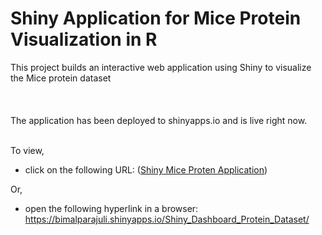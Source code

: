 # Shiny Application for Mice Protein Visualization in R
This project builds an interactive web application using Shiny to visualize the Mice protein dataset
<br><br><br> <br>
The application has been deployed to shinyapps.io and is live right now. 
<br><br>

To view, 
- click on the following URL:
([Shiny Mice Proten Application](https://bimalparajuli.shinyapps.io/Shiny_Dashboard_Protein_Dataset/))

Or, 
- open the following hyperlink in a browser: <br>
https://bimalparajuli.shinyapps.io/Shiny_Dashboard_Protein_Dataset/


